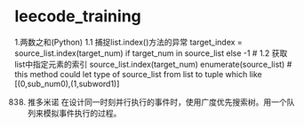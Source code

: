 # leecode_training


1.两数之和(Python)
1.1 捕捉list.index()方法的异常
    target_index = source_list.index(target_num) if target_num in source_list else -1 #
1.2 获取list中指定元素的索引
    source_list.index(target_num)
    enumerate(source_list) # this method could let type of source_list from list to tuple which like [(0,sub_num0),(1,subword1)]
    
838. 推多米诺
在设计同一时刻并行执行的事件时，使用广度优先搜索树。用一个队列来模拟事件执行的过程。
